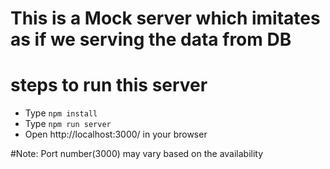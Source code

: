 # This is a Mock server which imitates as if we serving the data from DB




# steps to run this server

- Type `npm install`
- Type `npm run server`
- Open http://localhost:3000/ in your browser


#Note: Port number(3000) may vary based on the availability



